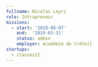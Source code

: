 ```yaml
---
fullname: Nicolas Leyri
role: Intrapreneur
missions:
  - start: '2018-06-07'
    end:  '2019-03-31'
    status: admin
    employer: Académie de Créteil
startups:
  - classes12
---
```

